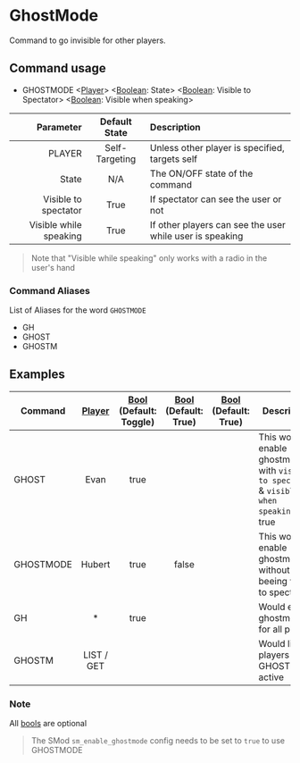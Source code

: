 # GhostMode

Command to go invisible for other players.

## Command usage

* GHOSTMODE <[Player][player]> <[Boolean][csharp]: State> <[Boolean][csharp]: Visible to Spectator> <[Boolean][csharp]: Visible when speaking>

Parameter | Default State | Description
--: | :--: | :--
PLAYER | Self-Targeting | Unless other player is specified, targets self
State | N/A | The ON/OFF state of the command
Visible to spectator | True | If spectator can see the user or not
Visible while speaking | True | If other players can see the user while user is speaking

> Note that "Visible while speaking" only works with a radio in the user's hand

### Command Aliases

List of Aliases for the word `GHOSTMODE`

* GH
* GHOST
* GHOSTM

## Examples

Command | [Player][player] | [Bool][csharp] (Default: Toggle) | [Bool][csharp] (Default: True) | [Bool][csharp] (Default: True) | Description
--- | :---: | :---: | :---: | :---: | ---
GHOST | Evan | true | | | This would enable ghostmode with `visible to spectator` & `visible when speaking` to true
GHOSTMODE | Hubert | true | false | | This would enable ghostmode without beeing visible to spectators
GH | * | true | | | Would enable ghostmode for all players
GHOSTM | LIST / GET | | | | Would list all players with GHOSTMODE active

### Note

All [bools][csharp] are optional
>The SMod `sm_enable_ghostmode` config needs to be set to `true` to use GHOSTMODE

[csharp]: https://docs.microsoft.com/en-us/dotnet/csharp/language-reference/keywords/built-in-types-table
[player]: ../Variables.md
[resources]: https://github.com/Rnen/AdminToolbox/wiki/Resources
